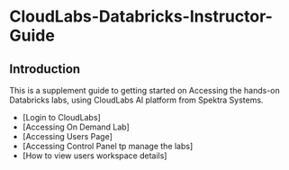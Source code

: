 # CloudLabs-Databricks-Instructor-Guide

## Introduction

This is a supplement guide to getting started on Accessing the hands-on Databricks labs, using CloudLabs AI platform from Spektra Systems.

* [Login to CloudLabs]
* [Accessing On Demand Lab]
* [Accessing Users Page]
* [Accessing Control Panel tp manage the labs]
* [How to view users workspace details]

